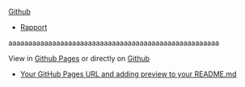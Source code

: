  [Github](https://github.com/ngartiexauce/Modele-de-regression-et-tests-d-hypotheses/Rapport.html) 
* [Rapport](/odele-de-regression-et-tests-d-hypotheses/Rapport.html)




aaaaaaaaaaaaaaaaaaaaaaaaaaaaaaaaaaaaaaaaaaaaaaaaaaaaa

View in [Github Pages](https://tomcam.github.io/least-github-pages/) or directly on [Github](https://github.com/tomcam/least-github-pages/) 
* [Your GitHub Pages URL and adding preview to your README.md](/least-github-pages/add-github-pages-preview.html)
